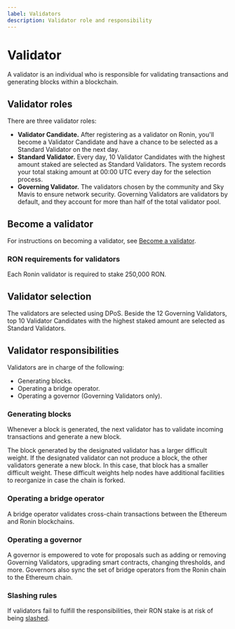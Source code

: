 ```yaml
---
label: Validators
description: Validator role and responsibility
---
```


# Validator
A validator is an individual who is responsible for validating transactions and generating blocks within a blockchain. 

## Validator roles
There are three validator roles:
* **Validator Candidate.** After registering as a validator on Ronin, you'll become a Validator Candidate and have a chance to be selected as a Standard Validator on the next day.
* **Standard Validator.** Every day, 10 Validator Candidates with the highest amount staked are selected as Standard Validators. The system records your total staking amount at 00:00 UTC every day for the selection process. 
* **Governing Validator.** The validators chosen by the community and Sky Mavis to ensure network security. Governing Validators are validators by default, and they account for more than half of the total validator pool.

## Become a validator
For instructions on becoming a validator, see [Become a validator](./../../validators/onboarding/become-validator.mdx).

### RON requirements for validators
Each Ronin validator is required to stake 250,000 RON.

## Validator selection
The validators are selected using DPoS. Beside the 12 Governing Validators, top 10 Validator Candidates with the highest staked amount are selected as Standard Validators.

## Validator responsibilities
Validators are in charge of the following:
* Generating blocks.
* Operating a bridge operator.
* Operating a governor (Governing Validators only).

### Generating blocks
Whenever a block is generated, the next validator has to validate incoming transactions and generate a new block.

The block generated by the designated validator has a larger difficult weight. If the designated validator can not produce a block, the other validators generate a new block. In this case, that block has a smaller difficult weight. These difficult weights help nodes have additional facilities to reorganize in case the chain is forked.

### Operating a bridge operator
A bridge operator validates cross-chain transactions between the Ethereum and Ronin blockchains. 

### Operating a governor
A governor is empowered to vote for proposals such as adding or removing Governing Validators, upgrading smart contracts, changing thresholds, and more. Governors also sync the set of bridge operators from the Ronin chain to the Ethereum chain.

### Slashing rules
If validators fail to fulfill the responsibilities, their RON stake is at risk of being [slashed](../../validators/slashing/slashing.mdx).
